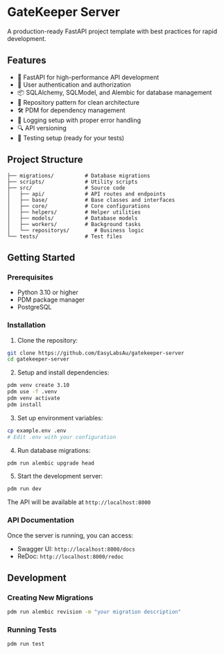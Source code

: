 # GateKeeper Server

A production-ready FastAPI project template with best practices for rapid development.

## Features

- 🚀 FastAPI for high-performance API development
- 🔐 User authentication and authorization
- 📦 SQLAlchemy, SQLModel, and Alembic for database management
- 🎯 Repository pattern for clean architecture
- 🛠️ PDM for dependency management
- 📝 Logging setup with proper error handling
- 🔍 API versioning
- 🧪 Testing setup (ready for your tests)

## Project Structure

```
├── migrations/          # Database migrations
├── scripts/             # Utility scripts
├── src/                 # Source code
│   ├── api/             # API routes and endpoints
│   ├── base/            # Base classes and interfaces
│   ├── core/            # Core configurations
│   ├── helpers/         # Helper utilities
│   ├── models/          # Database models
│   ├── workers/         # Background tasks
│   └── repositorys/        # Business logic
└── tests/               # Test files
```

## Getting Started

### Prerequisites

- Python 3.10 or higher
- PDM package manager
- PostgreSQL

### Installation

1. Clone the repository:

```bash
git clone https://github.com/EasyLabsAu/gatekeeper-server
cd gatekeeper-server
```

2. Setup and install dependencies:

```bash
pdm venv create 3.10
pdm use -f .venv
pdm venv activate
pdm install
```

3. Set up environment variables:

```bash
cp example.env .env
# Edit .env with your configuration
```

4. Run database migrations:

```bash
pdm run alembic upgrade head
```

5. Start the development server:

```bash
pdm run dev
```

The API will be available at `http://localhost:8000`

### API Documentation

Once the server is running, you can access:

- Swagger UI: `http://localhost:8000/docs`
- ReDoc: `http://localhost:8000/redoc`

## Development

### Creating New Migrations

```bash
pdm run alembic revision -m "your migration description"
```

### Running Tests

```bash
pdm run test
```
